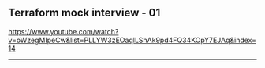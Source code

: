 ##  Terraform mock interview - 01 
https://www.youtube.com/watch?v=oWzegMIpeCw&list=PLLYW3zEOaqlLShAk9pd4FQ34KOpY7EJAq&index=14

------------------
